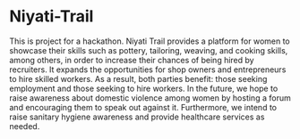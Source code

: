 # Niyati-Trail
This is project for a hackathon.
Niyati Trail provides a platform for women to showcase their skills such as pottery, tailoring, weaving, and cooking skills, among others, in order to increase their chances of being hired by recruiters. It expands the opportunities for shop owners and entrepreneurs to hire skilled workers. As a result, both parties benefit: those seeking employment and those seeking to hire workers.
In the future, we hope to raise awareness about domestic violence among women by hosting a forum and encouraging them to speak out against it. Furthermore, we intend to raise sanitary hygiene awareness and provide healthcare services as needed.
